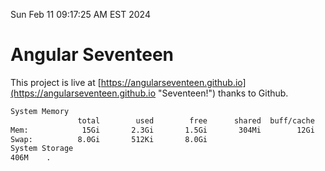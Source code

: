 Sun Feb 11 09:17:25 AM EST 2024

# Angular Seventeen


This project is live at [https://angularseventeen.github.io](https://angularseventeen.github.io "Seventeen!") thanks to Github.

```bash
System Memory
               total        used        free      shared  buff/cache   available
Mem:            15Gi       2.3Gi       1.5Gi       304Mi        12Gi        12Gi
Swap:          8.0Gi       512Ki       8.0Gi
System Storage
406M	.
```
```bash
